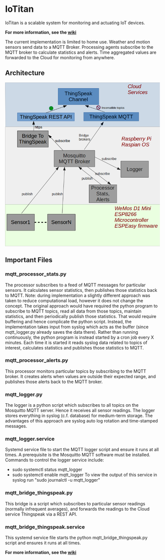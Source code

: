 # IoTitan
IoTitan is a scalable system for monitoring and actuating IoT devices.

**For more information, see the [wiki](https://github.com/DataQub3/IoTitan/wiki)**

The current implementation is limited to home use.  Weather and motion sensors send data to a MQTT Broker.  Processing agents subscribe to the MQTT broker to calculate statistics and alerts.  Time aggregated values are forwarded to the Cloud for monitoring from anywhere.

## Architecture
![IoTitan Architecture](img/IoT_architecture_crop.png "IoTitan Architecture")


## Important Files

### mqtt_processor_stats.py
The processor subscribes to a feed of MQTT messages for particular sensors. It calculates sensor statistics, then publishes those statistics back to MQTT.
Note: during implementation a slightly different approach was taken to reduce computational load, however it does not change the concept.  The original approach would have required the python program to subscribe to MQTT topics, read all data from those topics, maintain statistics, and then periodically publish those statistics.  That would require buffering and hence complicate the python script.
Instead, the implementation takes input from syslog which acts as the buffer (since mqtt_logger.py already saves the data there).  Rather than running continuously, the python program is instead started by a cron job every X minutes.  Each time it is started it reads syslog data related to topics of interest, calculates statistics and publishes those statistics to MQTT.

### mqtt_processor_alerts.py
This processor monitors particular topics by subscribing to the MQTT broker.  It creates alerts when values are outside their expected range, and publishes those alerts back to the MQTT broker.

### mqtt_logger.py
The logger is a python script which subscribes to all topics on the Mosquitto MQTT server.  Hence it receives all sensor readings.  The logger stores everything in syslog (c.f. database) for medium-term storage.  The advantages of this approach are  syslog auto log rotation and time-stamped messages.

### mqtt_logger.service
Systemd service file to start the MQTT logger script and ensure it runs at all times.  A prerequisite is the Mosquitto MQTT software must be installed.  Commands to control the logger service include:
* sudo systemctl status mqtt_logger
* sudo systemctl enable mqtt_logger
To view the output of this service in syslog run "sudo journalctl -u mqtt_logger"

### mqtt_bridge_thingspeak.py
This bridge is a script which subscribes to particular sensor readings (normally infrequent averages), and forwards the readings to the Cloud service Thingspeak via a REST API.

### mqtt_bridge_thingspeak.service
This systemd service file starts the python mqtt_bridge_thingspeak.py script and ensures it runs at all times.

**For more information, see the [wiki](https://github.com/DataQub3/IoTitan/wiki)**
